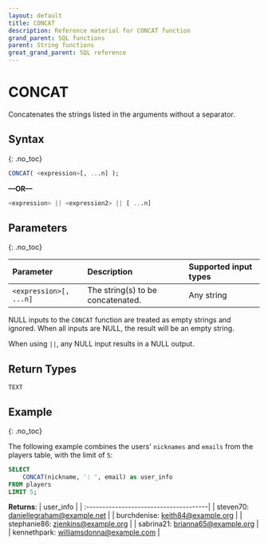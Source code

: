 ```yaml
---
layout: default
title: CONCAT
description: Reference material for CONCAT function
grand_parent: SQL functions
parent: String functions
great_grand_parent: SQL reference
---
```


# CONCAT

Concatenates the strings listed in the arguments without a separator.

## Syntax
{: .no_toc}

```sql
CONCAT( <expression>[, ...n] );
```
**&mdash;OR&mdash;**

```sql
<expression> || <expression2> || [ ...n]
```
## Parameters 
{: .no_toc}

| Parameter | Description                         |Supported input types |
| :--------- | :----------------------------------- | :---------------------|
| `<expression>[, ...n]` | The string(s) to be concatenated. | Any string |

NULL inputs to the `CONCAT` function are treated as empty strings and ignored. When all inputs are NULL, the result will be an empty string.

When using `||`, any NULL input results in a NULL output.

## Return Types
`TEXT`

## Example
{: .no_toc}

<!-- ```sql
SELECT
	CONCAT('Hello ', 'World!');
```

**Returns**: `Hello World!` -->
The following example combines the users' `nicknames` and `emails` from the players table, with the limit of `5`: 

```sql
SELECT
	CONCAT(nickname, ': ', email) as user_info
FROM players
LIMIT 5;
```

**Returns**:
| user_info                              |
| :--------------------------------------|
| steven70: daniellegraham@example.net   | 
| burchdenise: keith84@example.org       | 
| stephanie86: zjenkins@example.org      |
| sabrina21: brianna65@example.org       |
| kennethpark: williamsdonna@example.com |



